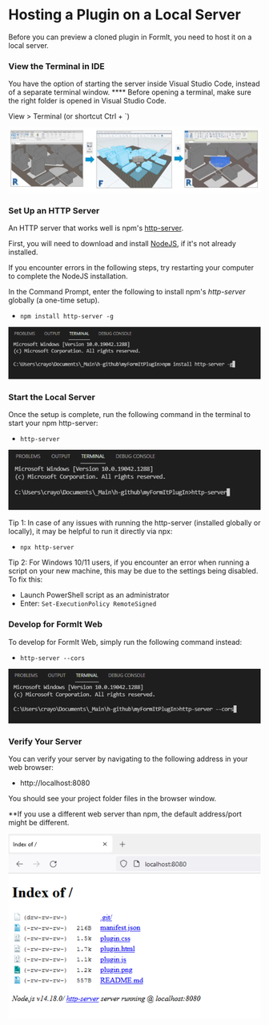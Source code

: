# Hosting a Plugin on a Local Server

Before you can preview a cloned plugin in FormIt, you need to host it on a local server.

### **View the Terminal in IDE**

You have the option of starting the server inside Visual Studio Code, instead of a separate terminal window. \*\*\*\* Before opening a terminal, make sure the right folder is opened in Visual Studio Code.

View > Terminal (or shortcut Ctrl + \`)

![](<../../../.gitbook/assets/image (11).png>)

### Set Up an HTTP Server

An HTTP server that works well is npm's [http-server](https://www.npmjs.com/package/http-server).

First, you will need to download and install [NodeJS](https://nodejs.org/en/), if it's not already installed.

If you encounter errors in the following steps, try restarting your computer to complete the NodeJS installation.

In the Command Prompt, enter the following to install npm's _http-server_ globally (a one-time setup).

* `npm install http-server -g`

![](<../../../.gitbook/assets/image (83).png>)

### Start the Local Server

Once the setup is complete, run the following command in the terminal to start your npm http-server:

* `http-server`

![](<../../../.gitbook/assets/image (84).png>)

Tip 1: In case of any issues with running the http-server (installed globally or locally), it may be helpful to run it directly via npx:

* `npx http-server`

Tip 2: For Windows 10/11 users, if you encounter an error when running a script on your new machine, this may be due to the settings being disabled. To fix this:

* Launch PowerShell script as an administrator
* Enter: `Set-ExecutionPolicy RemoteSigned`

### Develop for FormIt Web

To develop for FormIt Web, simply run the following command instead:

* `http-server --cors`

![](<../../../.gitbook/assets/image (20).png>)

### Verify Your Server

You can verify your server by navigating to the following address in your web browser:

* http://localhost:8080

You should see your project folder files in the browser window.

\*\*If you use a different web server than npm, the default address/port might be different.

![](<../../../.gitbook/assets/image (41).png>)
